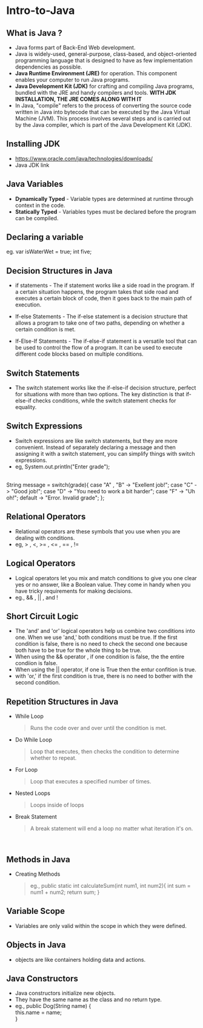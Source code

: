 # Intro-to-Java

What is Java ?
---------------------------
- Java forms part of Back-End Web development.
- Java is widely-used, general-purpose, class-based, and object-oriented programming language that is designed to have as few implementation dependencies as possible.
- <b>Java Runtime Environment (JRE)</b> for operation. This component enables your computer to run Java programs.
- <b>Java Development Kit (JDK)</b> for crafting and compiling Java programs, bundled with the JRE and handy compilers and tools. <b>WITH JDK INSTALLATION, THE JRE COMES ALONG WITH IT</b>
- In Java, "compile" refers to the process of converting the source code written in Java into bytecode that can be executed by the Java Virtual Machine (JVM). This process involves several steps and is carried out by the Java compiler, which is part of the Java Development Kit (JDK).

Installing JDK
--------------------------
- https://www.oracle.com/java/technologies/downloads/
- Java JDK link

Java Variables
-------------------------
- <b>Dynamically Typed</b> - Variable types are determined at runtime through context in the code.
- <b>Statically Typed</b> - Variables types must be declared before the program can be compiled.

Declaring a variable 
-------------------------
eg. var isWaterWet = true;
    int five;

Decision Structures in Java
--------------------------------
- if statements - The if statement works like a side road in the program. If a certain situation happens, the program takes that side road and executes a certain block of code, then it goes back to the main path of execution.

- If-else Statements - The if-else statement is a decision structure that allows a program to take one of two paths, depending on whether a certain condition is met.

- If-Else-If Statements - The if-else-if statement is a versatile tool that can be used to control the flow of a program. It can be used to execute different code blocks based on multiple conditions.

Switch Statements
-----------------------------
- The switch statement works like the if-else-if decision structure, perfect for situations with more than two options. The key distinction is that if-else-if checks conditions, while the switch statement checks for equality.

Switch Expressions
----------------------------
- Switch expressions are like switch statements, but they are more convenient. Instead of separately declaring a message and then assigning it with a switch statement, you can simplify things with switch expressions.
- eg, System.out.println("Enter grade");
<br>
      String message = switch(grade){
         case "A" , "B" -> "Exellent job!";
         case "C" -> "Good job!";
         case "D" -> "You need to work a bit harder";
         case "F" -> "Uh oh!";
         default -> "Error. Invalid grade";
  };


<br>

Relational Operators
-------------------------------
- Relational operators are these symbols that you use when you are dealing with conditions.
- eg, > , <, >= , <= , == , !=


Logical Operators
-----------------------------
- Logical operators let you mix and match conditions to give you one clear yes or no answer, like a Boolean value. They come in handy when you have tricky requirements for making decisions.
- eg., && , || , and !


Short Circuit Logic
------------------------------
- The 'and' and 'or' logical operators help us combine two conditions into one. When we use 'and,' both conditions must be true. If the first condition is false, there is no need to check the second one because both have to be true for the whole thing to be true.
- When using the && operator , if one condition is false, the the entire condiion is false.
- When using the || operator, if one is True then the entur confition is true.
- with 'or,' if the first condition is true, there is no need to bother with the second condition.


Repetition Structures in Java
--------------------------------
- While Loop
  > Runs the code over and over until the condition is met.
- Do While Loop
  > Loop that executes, then checks the condition to determine whether to repeat.
- For Loop
  > Loop that executes a specified number of times.
- Nested Loops
  > Loops inside of loops
- Break Statement
  > A break statement will end a loop no matter what iteration it's on.

<br>

Methods in Java
---------------------------------
- Creating Methods
  > eg., public static int calculateSum(int num1, int num2){
      int sum = num1 + num2;
      return sum;
  }

Variable Scope
--------------------------------
- Variables are only valid within the scope in which they were defined.

Objects in Java
--------------------------------
- objects are like containers holding data and actions.


Java Constructors
----------------------------------
- Java constructors initialize new objects.
- They have the same name as the class and no return type.
- eg., public Dog(String name) {<br>
        this.name = name;<br>
    }
